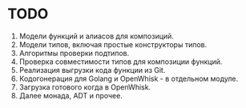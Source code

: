 # TODO

1. Модели функций и алиасов для композиций.
2. Модели типов, включая простые конструкторы типов.
3. Алгоритмы проверки подтипов.
4. Проверка совместимости типов для композиции функций.
5. Реализация выгрузки кода функции из Git.
6. Кодогонерация для Golang и OpenWhisk - в отдельном модуле.
7. Загрузка готового когда в OpenWhisk.
8. Далее монада, ADT и прочее.